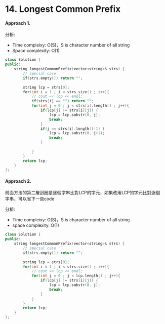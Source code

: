 # 14. Longest Common Prefix
#### Approach 1.
分析:
- Time compleixy: O(S)，S is character number of all string
- Space complexity: O(1)
```c++
class Solution {
public:
    string longestCommonPrefix(vector<string>& strs) {
        // special case
        if(strs.empty()) return "";
        
        string lcp = strs[0];
        for(int i = 1 ; i < strs.size() ; i++){
            // cout << lcp << endl;
            if(strs[i] == "") return "";
            for(int j = 0 ; j < strs[i].length() ; j++){
                if(lcp[j] != strs[i][j]) {
                    lcp = lcp.substr(0, j);
                    break;
                }
                if(j == strs[i].length()-1) {
                    lcp = lcp.substr(0, j+1);
                    break;
                }
                
            }
        }
        return lcp;
    }
};
```

#### Approach 2.
前面方法的第二層迴圈是逐個字串比對LCP的字元，如果改用LCP的字元比對逐個字串，可以省下一些code

分析:
- Time compleixy: O(S)，S is character number of all string
- space complexity: O(1)
```c++
class Solution {
public:
    string longestCommonPrefix(vector<string>& strs) {
        // special case
        if(strs.empty()) return "";
        
        string lcp = strs[0];
        for(int i = 1 ; i < strs.size() ; i++){
            // cout << lcp << endl;
            for(int j = 0 ; j < lcp.length() ; j++){
                if(lcp[j] != strs[i][j]) {
                    lcp = lcp.substr(0, j);
                    break;
                }
            }
        }
        return lcp;
    }
};
```
